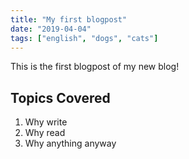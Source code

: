 ```yaml
---
title: "My first blogpost"
date: "2019-04-04"
tags: ["english", "dogs", "cats"]
---
```


This is the first blogpost of my new blog!

## Topics Covered

1. Why write
2. Why read
3. Why anything anyway
